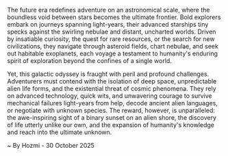 
The future era redefines adventure on an astronomical scale, where the boundless void between stars becomes the ultimate frontier. Bold explorers embark on journeys spanning light-years, their advanced starships tiny specks against the swirling nebulae and distant, uncharted worlds. Driven by insatiable curiosity, the quest for rare resources, or the search for new civilizations, they navigate through asteroid fields, chart nebulae, and seek out habitable exoplanets, each voyage a testament to humanity's enduring spirit of exploration beyond the confines of a single world.

Yet, this galactic odyssey is fraught with peril and profound challenges. Adventurers must contend with the isolation of deep space, unpredictable alien life forms, and the existential threat of cosmic phenomena. They rely on advanced technology, quick wits, and unwavering courage to survive mechanical failures light-years from help, decode ancient alien languages, or negotiate with unknown species. The reward, however, is unparalleled: the awe-inspiring sight of a binary sunset on an alien shore, the discovery of life utterly unlike our own, and the expansion of humanity's knowledge and reach into the ultimate unknown.

~ By Hozmi - 30 October 2025
